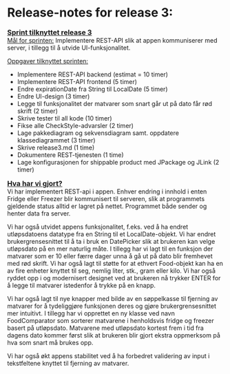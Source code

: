 **Release-notes for release 3:**
=
<u><font size="3">**Sprint tilknyttet release 3**</font></u>  
<u>Mål for sprinten:</u> Implementere REST-API slik at appen kommuniserer med server, i tillegg til å utvide UI-funksjonalitet.

<u>Oppgaver tilknyttet sprinten:</u>  
* Implementere REST-API backend (estimat = 10 timer)
* Implementere REST-API frontend (5 timer)
* Endre expirationDate fra String til LocalDate (5 timer)
* Endre UI-design (3 timer)
* Legge til funksjonalitet der matvarer som snart går ut på dato får rød skrift (2 timer)
* Skrive tester til all kode (10 timer)
* Fikse alle CheckStyle-advarsler (2 timer)
* Lage pakkediagram og sekvensdiagram samt. oppdatere klassediagrammet (3 timer)
* Skrive release3.md (1 time)
* Dokumentere REST-tjenesten (1 time)
* Lage konfigurasjonen for shippable product med JPackage og JLink (2 timer)

<u><font size="3">**Hva har vi gjort?**</font></u>  
Vi har implementert REST-api i appen. Enhver endring i innhold i enten Fridge eller Freezer blir kommunisert til serveren, slik at programmets gjeldende status alltid er lagret på nettet. Programmet både sender og henter data fra server. 

Vi har også utvidet appens funksjonalitet, f.eks. ved å ha endret utløpsdatoens datatype fra en String til et LocalDate-objekt. Vi har endret brukergrensesnittet til å ta i bruk en DatePicker slik at brukeren kan velge utløpsdato på en mer naturlig måte. I tillegg har vi lagt til en funksjon der matvarer som er 10 eller færre dager unna å gå ut på dato blir fremhevet med rød skrift. Vi har også lagt til støtte for at ethvert Food-objekt kan ha en av fire enheter knyttet til seg, nemlig liter, stk., gram eller kilo. Vi har også ryddet opp i og modernisert designet ved at brukeren nå trykker ENTER for å legge til matvarer istedenfor å trykke på en knapp. 

Vi har også lagt til nye knapper med bilde av en søppelkasse til fjerning av matvarer for å tydeliggjøre funksjonen deres og gjøre brukergrensesnittet mer intuitivt. I tillegg har vi opprettet en ny klasse ved navn FoodComparator som sorterer matvarene i henholdsvis fridge og freezer basert på utløpsdato. Matvarene med utløpsdato kortest frem i tid fra dagens dato kommer først slik at brukeren blir gjort ekstra oppmerksom på hva som snart må brukes opp. 

Vi har også økt appens stabilitet ved å ha forbedret validering av input i tekstfeltene knyttet til fjerning av matvarer.

